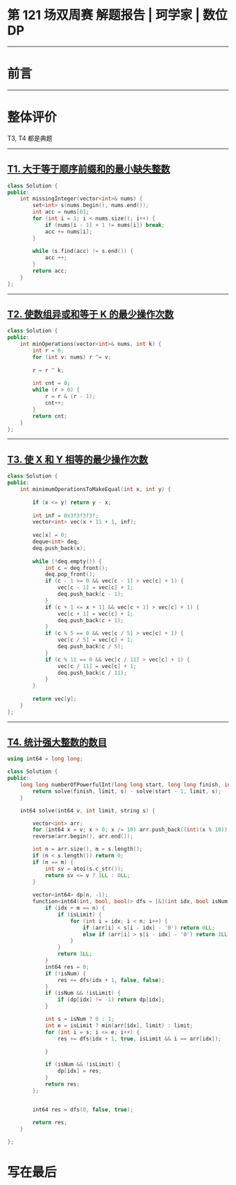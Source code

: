 

# 第 121 场双周赛 解题报告 | 珂学家 | 数位DP

---

# 前言

--- 

# 整体评价

T3, T4 都是典题

---

## [T1. 大于等于顺序前缀和的最小缺失整数](https://leetcode.cn/contest/biweekly-contest-121/problems/smallest-missing-integer-greater-than-sequential-prefix-sum/)

```c++ []
class Solution {
public:
    int missingInteger(vector<int>& nums) {
        set<int> s(nums.begin(), nums.end());
        int acc = nums[0];
        for (int i = 1; i < nums.size(); i++) {
            if (nums[i - 1] + 1 != nums[i]) break;
            acc += nums[i];
        }
        
        while (s.find(acc) != s.end()) {
            acc ++;
        }
        return acc;
    }
};
```

---

## [T2. 使数组异或和等于 K 的最少操作次数](https://leetcode.cn/contest/biweekly-contest-121/problems/minimum-number-of-operations-to-make-array-xor-equal-to-k/)

```c++ []
class Solution {
public:
    int minOperations(vector<int>& nums, int k) {
        int r = 0;
        for (int v: nums) r ^= v;
        
        r = r ^ k;
        
        int cnt = 0;
        while (r > 0) {
            r = r & (r - 1);
            cnt++;
        }
        return cnt;
    }
};
```

---

## [T3. 使 X 和 Y 相等的最少操作次数](https://leetcode.cn/contest/biweekly-contest-121/problems/minimum-number-of-operations-to-make-x-and-y-equal/)

```c++ []
class Solution {
public:
    int minimumOperationsToMakeEqual(int x, int y) {
        
        if (x <= y) return y - x;
        
        int inf = 0x3f3f3f3f;
        vector<int> vec(x + 11 + 1, inf);
        
        vec[x] = 0;
        deque<int> deq;
        deq.push_back(x);
        
        while (!deq.empty()) {
            int c = deq.front();
            deq.pop_front();
            if (c - 1 >= 0 && vec[c - 1] > vec[c] + 1) {
                vec[c - 1] = vec[c] + 1;
                deq.push_back(c - 1);
            } 
            if (c + 1 <= x + 11 && vec[c + 1] > vec[c] + 1) {
                vec[c + 1] = vec[c] + 1;
                deq.push_back(c + 1);
            }
            if (c % 5 == 0 && vec[c / 5] > vec[c] + 1) {
                vec[c / 5] = vec[c] + 1;
                deq.push_back(c / 5);
            }
            if (c % 11 == 0 && vec[c / 11] > vec[c] + 1) {
                vec[c / 11] = vec[c] + 1;
                deq.push_back(c / 11);
            }
        }
        
        return vec[y];
    }
};
```


--- 

## [T4. 统计强大整数的数目](https://leetcode.cn/contest/biweekly-contest-121/problems/count-the-number-of-powerful-integers/)

```c++ []
using int64 = long long;

class Solution {
public:
    long long numberOfPowerfulInt(long long start, long long finish, int limit, string s) {
        return solve(finish, limit, s) - solve(start - 1, limit, s);
    }

    int64 solve(int64 v, int limit, string s) {

        vector<int> arr;
        for (int64 x = v; x > 0; x /= 10) arr.push_back((int)(x % 10));
        reverse(arr.begin(), arr.end());

        int n = arr.size(), m = s.length();
        if (n < s.length()) return 0;
        if (n == m) {
            int sv = atoi(s.c_str());
            return sv <= v ? 1LL : 0LL;
        }        
        
        vector<int64> dp(n, -1);
        function<int64(int, bool, bool)> dfs = [&](int idx, bool isNum, bool isLimit) {
            if (idx + m == n) {
                if (isLimit) {
                    for (int i = idx; i < n; i++) {
                        if (arr[i] < s[i - idx] - '0') return 0LL;
                        else if (arr[i] > s[i - idx] - '0') return 1LL;
                    }
                }
                return 1LL;
            }
            int64 res = 0;
            if (!isNum) {
                res += dfs(idx + 1, false, false);
            }
            if (isNum && !isLimit) {
                if (dp[idx] != -1) return dp[idx];
            }

            int s = isNum ? 0 : 1;
            int e = isLimit ? min(arr[idx], limit) : limit;
            for (int i = s; i <= e; i++) {
                res += dfs(idx + 1, true, isLimit && i == arr[idx]);
                
            }

            if (isNum && !isLimit) {
                dp[idx] = res;
            }
            return res;
        };


        int64 res = dfs(0, false, true);
         
        return res;
    }

};
```

# 写在最后


